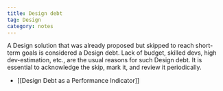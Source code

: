 ```yaml
---
title: Design debt
tag: Design
category: notes
---
```


A Design solution that was already proposed but skipped to reach short-term goals is considered a Design debt. Lack of budget, skilled devs, high dev-estimation, etc., are the usual reasons for such Design debt. It is essential to acknowledge the skip, mark it, and review it periodically. 

- [[Design Debt as a Performance Indicator]]
